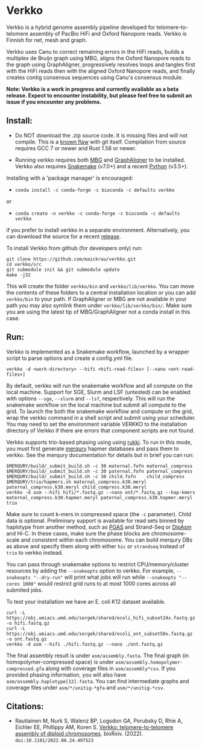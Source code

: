 # Verkko

Verkko is a hybrid genome assembly pipeline developed for
telomere-to-telomere assembly of PacBio HiFi and Oxford Nanopore reads.
Verkko is Finnish for net, mesh and graph.

Verkko uses Canu to correct remaining errors in the HiFi reads, builds a
multiplex de Bruijn graph using MBG, aligns the Oxford Nanopore reads to the
graph using GraphAligner, progressively resolves loops and tangles first with
the HiFi reads then with the aligned Oxford Nanopore reads, and finally
creates contig consensus sequences using Canu's consensus module.

**Note: Verkko is a work in progress and currently available as a beta
release. Expect to encounter instability, but please feel free to submit
an issue if you encounter any problems.**

## Install:

* Do NOT download the .zip source code.  It is missing files and will not compile.  This is a [known flaw](https://github.com/dear-github/dear-github/issues/214) with git itself. Compilation from source requires GCC 7 or newer and Rust 1.58 or newer.

* Running verkko requires both [MBG](https://github.com/maickrau/MBG) and [GraphAligner](https://github.com/maickrau/GraphAligner) to be installed. Verkko also requires [Snakemake](https://snakemake.readthedocs.io/en/stable/) (v7.0+) and a recent [Python](https://www.python.org) (v3.5+). 

Installing with a 'package manager' is encouraged:
  * `conda install -c conda-forge -c bioconda -c defaults verkko`
   
or
  * `conda create -n verkko -c conda-forge -c bioconda -c defaults verkko`
  
if you prefer to install verkko in a separate environment. Alternatively, you can download the source for a recent [release](https://github.com/maickrau/verkko/releases).

To install Verkko from github (for developers only) run:

    git clone https://github.com/maickrau/verkko.git
    cd verkko/src
    git submodule init && git submodule update
    make -j32

This will create the folder `verkko/bin` and `verkko/lib/verkko`. You can move the contents of these folders to a central installation location or you can add `verkko/bin` to your path. If GraphAligner or MBG are not available in your path you may also symlink them under `verkko/lib/verkko/bin/`. Make sure you are using the latest tip of MBG/GraphAligner not a conda install in this case.

## Run:

Verkko is implemented as a Snakemake workflow, launched by a wrapper script to parse options
and create a config.yml file.

    verkko -d <work-directory> --hifi <hifi-read-files> [--nano <ont-read-files>]

By default, verkko will run the snakemake workflow and all compute on the local machine. Support for SGE, Slurm and LSF (untested) can be enabled with options `--sge`, `--slurm` and `--lsf`, respectively. This will run the snakemake workflow on the local machine but submit all compute to the grid. To launch the both the snakemake workflow and compute on the grid, wrap the verkko command in a shell script and submit using your scheduler.  You may need to set the environment variable VERKKO to the installation directory of Verkko if there are errors that component scripts are not found.

Verkko supports trio-based phasing using using [rukki](https://github.com/marbl/rukki). To run in this mode, you must first generate [merqury](https://github.com/marbl/merqury) hapmer databases and pass them to verkko. See the merqury documentation for details but in brief you can run:

    $MERQURY/build/_submit_build.sh -c 30 maternal.fofn maternal_compress
    $MERQURY/build/_submit_build.sh -c 30 paternal.fofn paternal_compress
    $MERQURY/build/_submit_build.sh -c 30 child.fofn    child_compress
    $MERQURY/trio/hapmers.sh maternal_compress.k30.meryl paternal_compress.k30.meryl child_compress.k30.meryl
    verkko -d asm --hifi hifi/*.fastq.gz --nano ont/*.fastq.gz --hap-kmers maternal_compress.k30.hapmer.meryl paternal_compress.k30.hapmer.meryl trio

Make sure to count k-mers in compressed space (the `-c` parameter). Child data is optional. Preliminary support is available for read sets binned by haplotype from another method, such as [PGAS](https://github.com/daewoooo/SaaRclust) and Strand-Seq or [DipAsm](https://github.com/shilpagarg/DipAsm) and Hi-C. In these cases, make sure the phase blocks are chromosome-scale and consistent within each chromosome. You can build merqury DBs as above and specify them along with either `hic` or `strandseq` instead of `trio` to verkko instead.

You can pass through snakemake options to restrict CPU/memory/cluster resources by adding the `--snakeopts` option to verkko. For example, `--snakeopts "--dry-run"` will print what jobs will run while `--snakeopts "--cores 1000"` would restrict grid runs to at most 1000 cores across all submited jobs.

To test your installation we have an E. coli K12 dataset available. 

    curl -L https://obj.umiacs.umd.edu/sergek/shared/ecoli_hifi_subset24x.fastq.gz -o hifi.fastq.gz
    curl -L https://obj.umiacs.umd.edu/sergek/shared/ecoli_ont_subset50x.fastq.gz -o ont.fastq.gz
    verkko -d asm --hifi ./hifi.fastq.gz --nano ./ont.fastq.gz

The final assembly result is under `asm/assembly.fasta`. The final graph (in homopolymer-compressed space) is under `asm/assembly.homopolymer-compressed.gfa` along with coverage files in `asm/assembly*csv`. If you provided phasing information, you will also have `asm/assembly.haplotype[12].fasta`. You can find intermediate graphs and coverage files under `asm/*/unitig-*gfa` and `asm/*/unitig-*csv`.

## Citations:
 - Rautiainen M, Nurk S, Walenz BP, Logsdon GA, Porubsky D, Rhie A, Eichler EE, Phillippy AM, Koren S. [Verkko: telomere-to-telomere assembly of diploid chromosomes](https://doi.org/10.1101/2022.06.24.497523). bioRxiv. (2022). `doi:10.1101/2022.06.24.497523`
